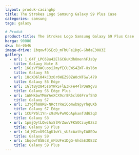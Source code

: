 ```yaml
---
layout: produk-casinghp
title: The Strokes Logo Samsung Galaxy S9 Plus Case
categories: samsung
tags: galaxy

# Produk
product-title: The Strokes Logo Samsung Galaxy S9 Plus Case
harga: 90000
sku: hn-0646
image-drive: 1bqowf8SEcB_mFbUFe1DgG-GhdaE3O83Z
gallery:
  - url: 1_64T_LPC6Bu42ElGC6uKdh8menhFJsQy
    title: Galaxy Note 8
  - url: 1KOzVf9WCuosiJmyfECUEWS4ZWT-Hsl6m
    title: Galaxy S6
  - url: 1UcXD6l04kC3zOr6WEZS0ZW0cNTGwl479
    title: Galaxy S6 Edge
  - url: 1GltByz845soYWkSFlE3RFe44lPDW9gvu
    title: Galaxy S6 Edge Plus
  - url: 1WWHkbwYMmYAeXCX9cr8R5clG6FrofShD
    title: Galaxy S7
  - url: 13Ygfh88RB-NRctrReiComwb9pyrhqUXb
    title: Galaxy S7 Edge
  - url: 1CUPYGl1Yn-x9sMvPwVQoApkamfUdG2q3
    title: Galaxy S8
  - url: 1pmjQytLQwzhxSlMrZuwVFK5OCzuy0Zs3
    title: Galaxy S8 Plus
  - url: 1d_MZzvU9CAgU1wYi_sU5cAathyIA8EOw
    title: Galaxy S9
  - url: 1bqowf8SEcB_mFbUFe1DgG-GhdaE3O83Z
    title: Galaxy S9 Plus
---
```

